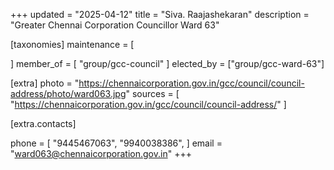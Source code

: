 +++
updated = "2025-04-12"
title = "Siva. Raajashekaran"
description = "Greater Chennai Corporation Councillor Ward 63"

[taxonomies]
maintenance = [

]
member_of = [
    "group/gcc-council"
]
elected_by = ["group/gcc-ward-63"]

[extra]
photo = "https://chennaicorporation.gov.in/gcc/council/council-address/photo/ward063.jpg"
sources = [
    "https://chennaicorporation.gov.in/gcc/council/council-address/"
]

[extra.contacts]

phone = [
    "9445467063",
    "9940038386",
    ]
email = "ward063@chennaicorporation.gov.in"
+++